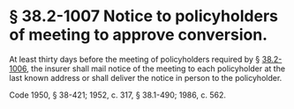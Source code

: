 # § 38.2-1007 Notice to policyholders of meeting to approve conversion.

<p>At least thirty days before the meeting of policyholders required by § <a href='http://law.lis.virginia.gov/vacode/38.2-1006/'>38.2-1006</a>, the insurer shall mail notice of the meeting to each policyholder at the last known address or shall deliver the notice in person to the policyholder.</p><p>Code 1950, § 38-421; 1952, c. 317, § 38.1-490; 1986, c. 562.</p>